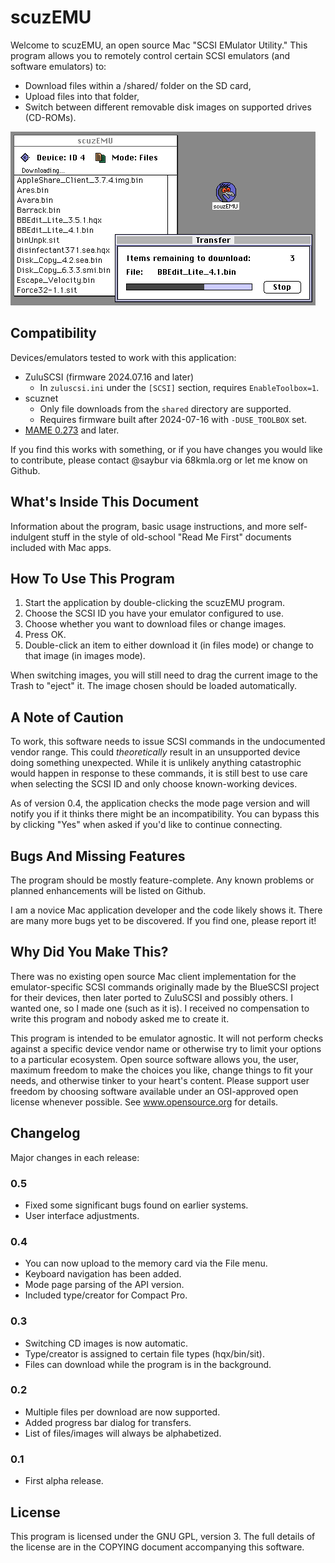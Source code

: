 scuzEMU
=======

Welcome to scuzEMU, an open source Mac "SCSI EMulator Utility." This program
allows you to remotely control certain SCSI emulators (and software emulators)
to:

* Download files within a /shared/ folder on the SD card,
* Upload files into that folder,
* Switch between different removable disk images on supported drives (CD-ROMs).

![example download in progress](https://github.com/saybur/scuzEMU/blob/main/extra/example_download.png?raw=true)

Compatibility
-------------

Devices/emulators tested to work with this application:

* ZuluSCSI (firmware 2024.07.16 and later)
    * In `zuluscsi.ini` under the `[SCSI]` section, requires `EnableToolbox=1`.
* scuznet
    * Only file downloads from the `shared` directory are supported.
    * Requires firmware built after 2024-07-16 with `-DUSE_TOOLBOX` set.
* [MAME 0.273](https://wiki.mamedev.org/index.php/Driver:Mac_68K#How_do_I_get_files_into_the_emulation?)
  and later.

If you find this works with something, or if you have changes you would like to
contribute, please contact @saybur via 68kmla.org or let me know on Github.

What's Inside This Document
---------------------------

Information about the program, basic usage instructions, and more
self-indulgent stuff in the style of old-school "Read Me First" documents
included with Mac apps.

How To Use This Program
-----------------------

1. Start the application by double-clicking the scuzEMU program.
2. Choose the SCSI ID you have your emulator configured to use.
3. Choose whether you want to download files or change images.
4. Press OK.
5. Double-click an item to either download it (in files mode) or change to that
   image (in images mode).

When switching images, you will still need to drag the current image to the
Trash to "eject" it. The image chosen should be loaded automatically.

A Note of Caution
-----------------

To work, this software needs to issue SCSI commands in the undocumented vendor
range. This could _theoretically_ result in an unsupported device doing
something unexpected. While it is unlikely anything catastrophic would happen
in response to these commands, it is still best to use care when selecting the
SCSI ID and only choose known-working devices.

As of version 0.4, the application checks the mode page version and will notify
you if it thinks there might be an incompatibility. You can bypass this by
clicking "Yes" when asked if you'd like to continue connecting.

Bugs And Missing Features
-------------------------

The program should be mostly feature-complete. Any known problems or planned
enhancements will be listed on Github.

I am a novice Mac application developer and the code likely shows it. There are
many more bugs yet to be discovered. If you find one, please report it!

Why Did You Make This?
----------------------

There was no existing open source Mac client implementation for the
emulator-specific SCSI commands originally made by the BlueSCSI project for
their devices, then later ported to ZuluSCSI and possibly others. I wanted one,
so I made one (such as it is). I received no compensation to write this program
and nobody asked me to create it.

This program is intended to be emulator agnostic. It will not perform checks
against a specific device vendor name or otherwise try to limit your options to
a particular ecosystem. Open source software allows you, the user, maximum
freedom to make the choices you like, change things to fit your needs, and
otherwise tinker to your heart's content. Please support user freedom by
choosing software available under an OSI-approved open license whenever
possible. See www.opensource.org for details.

Changelog
---------

Major changes in each release:

### 0.5

- Fixed some significant bugs found on earlier systems.
- User interface adjustments.

### 0.4

- You can now upload to the memory card via the File menu.
- Keyboard navigation has been added.
- Mode page parsing of the API version.
- Included type/creator for Compact Pro.

### 0.3

- Switching CD images is now automatic.
- Type/creator is assigned to certain file types (hqx/bin/sit).
- Files can download while the program is in the background.

### 0.2

- Multiple files per download are now supported.
- Added progress bar dialog for transfers.
- List of files/images will always be alphabetized.

### 0.1

- First alpha release.

License
-------

This program is licensed under the GNU GPL, version 3. The full details of the
license are in the COPYING document accompanying this software.
